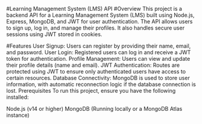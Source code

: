 #Learning Management System (LMS) API
#Overview
This project is a backend API for a Learning Management System (LMS) built using Node.js, Express, MongoDB, and JWT for user authentication. The API allows users to sign up, log in, and manage their profiles. It also handles secure user sessions using JWT stored in cookies.

#Features
User Signup: Users can register by providing their name, email, and password.
User Login: Registered users can log in and receive a JWT token for authentication.
Profile Management: Users can view and update their profile details (name and email).
JWT Authentication: Routes are protected using JWT to ensure only authenticated users have access to certain resources.
Database Connectivity: MongoDB is used to store user information, with automatic reconnection logic if the database connection is lost.
Prerequisites
To run this project, ensure you have the following installed:

Node.js (v14 or higher)
MongoDB (Running locally or a MongoDB Atlas instance)

